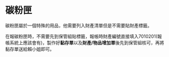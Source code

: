# 碳粉匣

碳粉匣屬於一個特殊的用品，他需要列入財產清單但是不需要貼財產標籤。

在報碳粉匣時，不需要先到保管組貼標籤，報帳時財產編號直接填入7010201(報帳系統上應該會有)，製作好**黏存單**以及**財產/物品增加單**後先到保管組核可，再將黏存單送給賴小姐即可。

